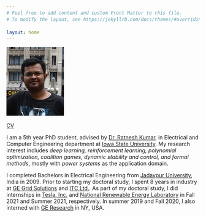 ```yaml
---
# Feel free to add content and custom Front Matter to this file.
# To modify the layout, see https://jekyllrb.com/docs/themes/#overriding-theme-defaults

layout: home
---
```

![](mypic.png)  

[CV](CV.pdf)

I am a 5th year PhD student, advised by [Dr. Ratnesh Kumar](https://www.ece.iastate.edu/~rkumar/), in Electrical and Computer Engineering department at 
[Iowa State University](https://www.ece.iastate.edu/). My research interest includes *deep learning, reinforcement learning, polynomial optimization,
 coalition games, dynamic stability and control, and formal methods*, mostly with *power systems* as the application domain. 

I completed Bachelors in Electrical Engineering
 from [Jadavpur University](http://www.jaduniv.edu.in/), India in 2009. Prior to starting my doctoral study, I spent 8 years
in industry at [GE Grid Solutions](https://www.gegridsolutions.com/) and [ITC Ltd.](https://www.itcportal.com/). As part of my doctoral study, I did internships in [Tesla, Inc.](https://www.tesla.com/) and [National Renewable Energy Laboratory](https://www.nrel.gov/) in Fall 2021 and Summer 2021, respectively. In summer 2019 and Fall 2020, I also interned with [GE Research](https://www.ge.com/research/) in NY, USA. 
